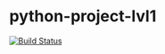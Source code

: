 # python-project-lvl1

[![Build Status](https://travis-ci.com/gurtati/python-project-lvl1.svg?branch=master)](https://travis-ci.com/gurtati/python-project-lvl1)